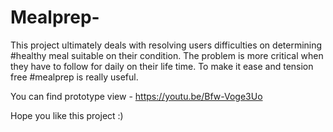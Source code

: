 # Mealprep-

This project ultimately deals with resolving users difficulties on determining #healthy meal suitable on their condition. The problem is more critical when they have to follow for daily on their life time. To make it ease and tension free #mealprep is really useful.

You can find prototype view - https://youtu.be/Bfw-Voge3Uo

Hope you like this project :)
